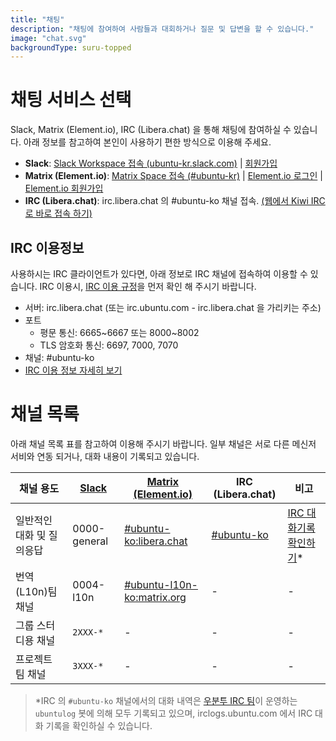 ```yaml
---
title: "채팅"
description: "채팅에 참여하여 사람들과 대회하거나 질문 및 답변을 할 수 있습니다."
image: "chat.svg"
backgroundType: suru-topped
---
```


# 채팅 서비스 선택
Slack, Matrix (Element.io), IRC (Libera.chat) 을 통해 채팅에 참여하실 수 있습니다. 아래 정보를 참고하여 본인이 사용하기 편한 방식으로 이용해 주세요.

- **Slack**: [Slack Workspace 접속 (ubuntu-kr.slack.com)](https://ubuntu-kr.slack.com) | [회원가입](https://join.slack.com/t/ubuntu-kr/shared_invite/zt-5btdrsxu-Xj2IkQM17ZNyIrk5ITQF6w)
- **Matrix (Element.io)**: [Matrix Space 접속 (#ubuntu-kr)](https://matrix.to/#/#ubuntu-kr:matrix.org) | [Element.io 로그인](https://app.element.io/index.html#/login) | [Element.io 회원가입](https://app.element.io/index.html#/register)
- **IRC (Libera.chat)**: irc.libera.chat 의 #ubuntu-ko 채널 접속. [(웹에서 Kiwi IRC로 바로 접속 하기)](http://kiwiirc.com/client/irc.libera.chat/ubuntu-ko)
## IRC 이용정보

사용하시는 IRC 클라이언트가 있다면, 아래 정보로 IRC 채널에 접속하여 이용할 수 있습니다. IRC 이용시, [IRC 이용 규정](https://wiki.ubuntu.com/KoreanTeam/IRC_Rules)을 먼저 확인 해 주시기 바랍니다.

 - 서버: irc.libera.chat (또는 irc.ubuntu.com - irc.libera.chat 을 가리키는 주소)
 - 포트
   - 평문 통신: 6665~6667 또는 8000~8002
   - TLS 암호화 통신: 6697, 7000, 7070
 - 채널: #ubuntu-ko
- [IRC 이용 정보 자세히 보기](https://wiki.ubuntu-kr.org/index.php/IRC_%EC%9D%B4%EC%9A%A9_%EC%A0%95%EB%B3%B4)

# 채널 목록

아래 채널 목록 표를 참고하여 이용해 주시기 바랍니다. 일부 채널은 서로 다른 메신저 서비와 연동 되거나, 대화 내용이 기록되고 있습니다.

| 채널 용도 | [Slack](https://ubuntu-kr.slack.com) | [Matrix (Element.io)](https://matrix.to/#/#ubuntu-kr:matrix.org) | IRC (Libera.chat) | 비고 |
| -- | -- | -- | -- | -- |
| 일반적인 대화 및 질의응답 | 0000-general | [#ubuntu-ko:libera.chat](https://matrix.to/#/#ubuntu-ko:libera.chat) | [#ubuntu-ko](http://kiwiirc.com/client/irc.libera.chat/ubuntu-ko) | [IRC 대화기록 확인하기](irclogs.ubuntu.com)* |
| 번역(L10n)팀 채널 | 0004-l10n | [#ubuntu-l10n-ko:matrix.org](https://matrix.to/#/#ubuntu-l10n-ko:matrix.org) | - | - |
| 그룹 스터디용 채널 | `2XXX-*` | - | - | - |
| 프로젝트 팀 채널 | `3XXX-*` | - | - | - |


> *IRC 의 `#ubuntu-ko` 채널에서의 대화 내역은 [우분투 IRC 팀](https://wiki.ubuntu.com/IRC/IrcTeam)이 운영하는 `ubuntulog` 봇에 의해 모두 기록되고 있으며, irclogs.ubuntu.com 에서 IRC 대화 기록을 확인하실 수 있습니다.